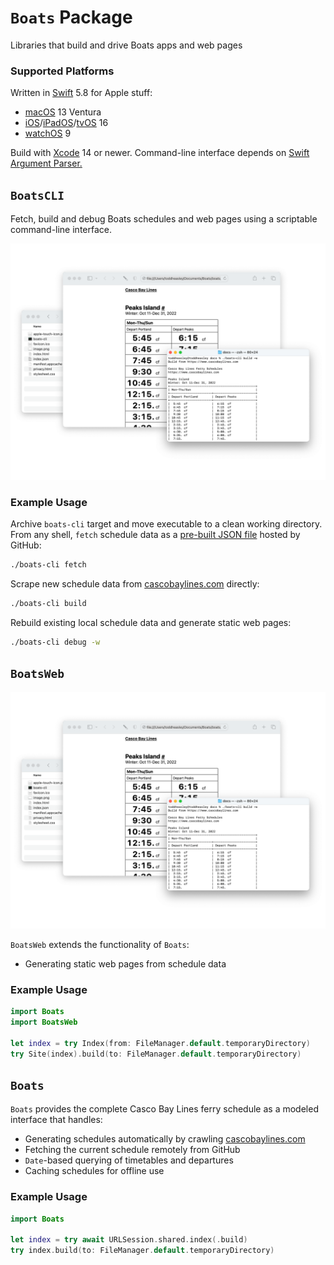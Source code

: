 # `Boats` Package

Libraries that build and drive Boats apps and web pages

### Supported Platforms

Written in [Swift](https://developer.apple.com/documentation/swift) 5.8 for Apple stuff:

* [macOS](https://developer.apple.com/macos) 13 Ventura
* [iOS](https://developer.apple.com/ios)/[iPadOS](https://developer.apple.com/ipad)/[tvOS](https://developer.apple.com/tvos) 16
* [watchOS](https://developer.apple.com/watchos) 9

Build with [Xcode](https://developer.apple.com/xcode) 14 or newer. Command-line interface depends on [Swift Argument Parser.](https://github.com/apple/swift-argument-parser)

## `BoatsCLI`

Fetch, build and debug Boats schedules and web pages using a scriptable command-line interface.

![](../docs/boats-cli.png)

### Example Usage

Archive `boats-cli` target and move executable to a clean working directory. From any shell, `fetch` schedule data as a [pre-built JSON file](https://toddheasley.github.io/boats/index.json) hosted by GitHub:

```zsh
./boats-cli fetch
```

Scrape new schedule data from [cascobaylines.com](https://www.cascobaylines.com) directly:

```zsh
./boats-cli build
```

Rebuild existing local schedule data and generate static web pages:

```zsh
./boats-cli debug -w
```

## `BoatsWeb`

![](../docs/boats-web.png)

`BoatsWeb` extends the functionality of `Boats`:

* Generating static web pages from schedule data

### Example Usage

```swift
import Boats
import BoatsWeb

let index = try Index(from: FileManager.default.temporaryDirectory)
try Site(index).build(to: FileManager.default.temporaryDirectory)
```

## `Boats`

`Boats` provides the complete Casco Bay Lines ferry schedule as a modeled interface that handles:

* Generating schedules automatically by crawling [cascobaylines.com](https://www.cascobaylines.com)
* Fetching the current schedule remotely from GitHub
* `Date`-based querying of timetables and departures
* Caching schedules for offline use

### Example Usage

```swift
import Boats

let index = try await URLSession.shared.index(.build)
try index.build(to: FileManager.default.temporaryDirectory)
```
